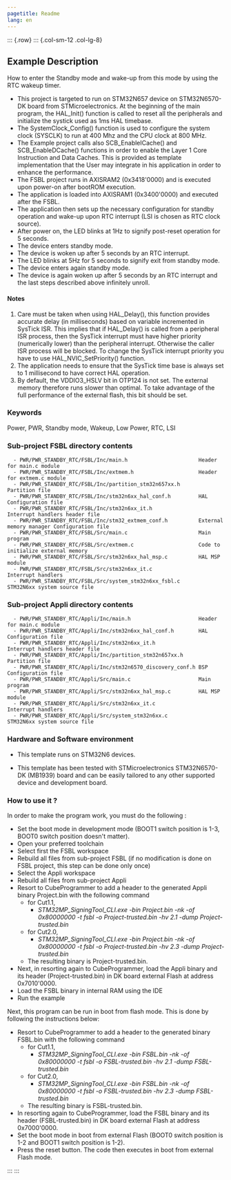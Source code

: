 ```yaml
---
pagetitle: Readme
lang: en
---
```

::: {.row}
::: {.col-sm-12 .col-lg-8}


## <b>Example Description</b>

How to enter the Standby mode and wake-up from this mode by using the RTC wakeup timer.


- This project is targeted to run on STM32N657 device on STM32N6570-DK board from STMicroelectronics.
At the beginning of the main program, the HAL_Init() function is called to reset
all the peripherals and initialize the systick used as 1ms HAL timebase.
- The SystemClock_Config() function is used to configure the system clock (SYSCLK)
to run at 400 Mhz and the CPU clock at 800 MHz.
- The Example project calls also SCB_EnableICache() and SCB_EnableDCache() functions in order to enable
the Layer 1 Core Instruction and Data Caches. This is provided as template implementation that the User may
integrate in his application in order to enhance the performance.
- The FSBL project runs in AXISRAM2 (0x3418'0000) and is executed upon power-on after bootROM execution.
- The application is loaded into AXISRAM1 (0x3400'0000) and executed after the FSBL.
- The application then sets up the necessary configuration for standby operation and wake-up upon RTC interrupt (LSI is chosen as RTC clock source).
- After power on, the LED blinks at 1Hz to signify post-reset operation for 5 seconds.
- The device enters standby mode.
- The device is woken up after 5 seconds by an RTC interrupt.
- The LED blinks at 5Hz for 5 seconds to signify exit from standby mode.
- The device enters again standby mode.
- The device is again woken up after 5 seconds by an RTC interrupt and the last steps described above infinitely unroll. 

#### <b>Notes</b>

 1. Care must be taken when using HAL_Delay(), this function provides accurate delay (in milliseconds)
    based on variable incremented in SysTick ISR. This implies that if HAL_Delay() is called from
    a peripheral ISR process, then the SysTick interrupt must have higher priority (numerically lower)
    than the peripheral interrupt. Otherwise the caller ISR process will be blocked.
    To change the SysTick interrupt priority you have to use HAL_NVIC_SetPriority() function.
 2. The application needs to ensure that the SysTick time base is always set to 1 millisecond
    to have correct HAL operation.
 3. By default, the VDDIO3_HSLV bit in OTP124 is not set. The external memory therefore runs slower than optimal.
     To take advantage of the full performance of the external flash, this bit should be set.


### <b>Keywords</b>

Power, PWR, Standby mode, Wakeup, Low Power, RTC, LSI


### <b>Sub-project FSBL directory contents</b>

      - PWR/PWR_STANDBY_RTC/FSBL/Inc/main.h                       Header for main.c module
      - PWR/PWR_STANDBY_RTC/FSBL/Inc/extmem.h                     Header for extmem.c module
      - PWR/PWR_STANDBY_RTC/FSBL/Inc/partition_stm32n657xx.h      Partition file
      - PWR/PWR_STANDBY_RTC/FSBL/Inc/stm32n6xx_hal_conf.h         HAL Configuration file
      - PWR/PWR_STANDBY_RTC/FSBL/Inc/stm32n6xx_it.h               Interrupt handlers header file
      - PWR/PWR_STANDBY_RTC/FSBL/Inc/stm32_extmem_conf.h          External memory manager Configuration file
      - PWR/PWR_STANDBY_RTC/FSBL/Src/main.c                       Main program
      - PWR/PWR_STANDBY_RTC/FSBL/Src/extmem.c                     Code to initialize external memory
      - PWR/PWR_STANDBY_RTC/FSBL/Src/stm32n6xx_hal_msp.c          HAL MSP module
      - PWR/PWR_STANDBY_RTC/FSBL/Src/stm32n6xx_it.c               Interrupt handlers
      - PWR/PWR_STANDBY_RTC/FSBL/Src/system_stm32n6xx_fsbl.c      STM32N6xx system source file

### <b>Sub-project Appli directory contents</b>

      - PWR/PWR_STANDBY_RTC/Appli/Inc/main.h                      Header for main.c module
      - PWR/PWR_STANDBY_RTC/Appli/Inc/stm32n6xx_hal_conf.h        HAL Configuration file
      - PWR/PWR_STANDBY_RTC/Appli/Inc/stm32n6xx_it.h              Interrupt handlers header file
      - PWR/PWR_STANDBY_RTC/Appli/Inc/partition_stm32n657xx.h     Partition file
      - PWR/PWR_STANDBY_RTC/Appli/Inc/stm32n6570_discovery_conf.h BSP Configuration file 
      - PWR/PWR_STANDBY_RTC/Appli/Src/main.c                      Main program
      - PWR/PWR_STANDBY_RTC/Appli/Src/stm32n6xx_hal_msp.c         HAL MSP module
      - PWR/PWR_STANDBY_RTC/Appli/Src/stm32n6xx_it.c              Interrupt handlers
      - PWR/PWR_STANDBY_RTC/Appli/Src/system_stm32n6xx.c          STM32N6xx system source file

### <b>Hardware and Software environment</b>

  - This template runs on STM32N6 devices.

  - This template has been tested with STMicroelectronics STM32N6570-DK (MB1939)
    board and can be easily tailored to any other supported device
    and development board.


### <b>How to use it ?</b>

In order to make the program work, you must do the following :

 - Set the boot mode in development mode (BOOT1 switch position is 1-3, BOOT0 switch position doesn't matter).
 - Open your preferred toolchain
 - Select first the FSBL workspace
 - Rebuild all files from sub-project FSBL (if no modification is done on FSBL project, this step can be done only once)
 - Select the Appli workspace
 - Rebuild all files from sub-project Appli
 - Resort to CubeProgrammer to add a header to the generated Appli binary Project.bin with the following command
   - for Cut1.1,
     - *STM32MP_SigningTool_CLI.exe -bin Project.bin -nk -of 0x80000000 -t fsbl -o Project-trusted.bin -hv 2.1 -dump Project-trusted.bin*
   - for Cut2.0, 
      - *STM32MP_SigningTool_CLI.exe -bin Project.bin -nk -of 0x80000000 -t fsbl -o Project-trusted.bin -hv 2.3 -dump Project-trusted.bin*
   - The resulting binary is Project-trusted.bin.
 - Next, in resorting again to CubeProgrammer, load the Appli binary and its header (Project-trusted.bin) in DK board external Flash at address 0x7010'0000.
 - Load the FSBL binary in internal RAM using the IDE
 - Run the example

 Next, this program can be run in boot from flash mode. This is done by following the instructions below:

 - Resort to CubeProgrammer to add a header to the generated binary FSBL.bin with the following command
   - for Cut1.1,
     - *STM32MP_SigningTool_CLI.exe -bin FSBL.bin -nk -of 0x80000000 -t fsbl -o FSBL-trusted.bin -hv 2.1 -dump FSBL-trusted.bin*
   - for Cut2.0, 
      - *STM32MP_SigningTool_CLI.exe -bin FSBL.bin -nk -of 0x80000000 -t fsbl -o FSBL-trusted.bin -hv 2.3 -dump FSBL-trusted.bin*
   - The resulting binary is FSBL-trusted.bin. 
 - In resorting again to CubeProgrammer, load the FSBL binary and its header (FSBL-trusted.bin) in DK board external Flash at address 0x7000'0000.
 - Set the boot mode in boot from external Flash (BOOT0 switch position is 1-2 and BOOT1 switch position is 1-2).
 - Press the reset button. The code then executes in boot from external Flash mode.

:::
:::


